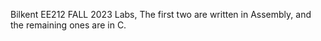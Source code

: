 Bilkent EE212 FALL 2023 Labs, 
The first two are written in Assembly, and the remaining ones are in C.
